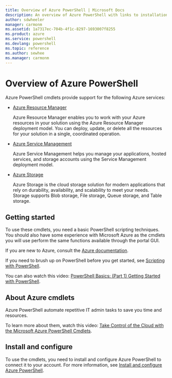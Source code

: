 ```yaml
---
title: Overview of Azure PowerShell | Microsoft Docs
description: An overview of Azure PowerShell with links to installation and configuration.
author: sdwheeler
manager: carmonm
ms.assetid: 1a7317ec-704b-4f1c-8297-1693007f8255
ms.product: azure
ms.service: powershell
ms.devlang: powershell
ms.topic: reference
ms.author: sewhee
ms.manager: carmonm
---
```


# Overview of Azure PowerShell

Azure PowerShell cmdlets provide support for the following Azure services:

* [Azure Resource Manager](/powershell/resourcemanager/)

    Azure Resource Manager enables you to work with your Azure resources in your solution using the
    Azure Resource Manager deployment model. You can deploy, update, or delete all the resources
    for your solution in a single, coordinated operation.

* [Azure Service Management](/powershell/servicemanagement/)

    Azure Service Management helps you manage your applications, hosted services, and storage
    accounts using the Service Management deployment model.

* [Azure Storage](/powershell/storage/)

    Azure Storage is the cloud storage solution for modern applications that rely on durability,
    availability, and scalability to meet your needs. Storage supports Blob storage, File storage,
    Queue storage, and Table storage.

## Getting started

To use these cmdlets, you need a basic PowerShell scripting techniques. You should also have some
experience with Microsoft Azure as the cmdlets you will use perform the same functions available
through the portal GUI.

If you are new to Azure, consult the [Azure documentation](https://docs.microsoft.com/azure/).

If you need to brush up on PowerShell before you get started, see
[Scripting with PowerShell](https://technet.microsoft.com/library/bb978526.aspx).

You can also watch this video:
[PowerShell Basics: (Part 1) Getting Started with PowerShell](https://channel9.msdn.com/Blogs/Taste-of-Premier/PowerShellBasicsPart1).

## About Azure cmdlets

Azure PowerShell automate repetitive IT admin tasks to save you time and resources.

To learn more about them, watch this video:
[Take Control of the Cloud with the Microsoft Azure PowerShell Cmdlets](https://channel9.msdn.com/Events/TechEd/NorthAmerica/2013/WAD-B305#fbid=).

## Install and configure

To use the cmdlets, you need to install and configure Azure PowerShell to connect it to your
account. For more information, see [Install and configure Azure PowerShell](install-azureps.md).